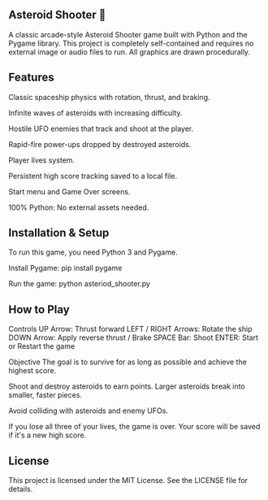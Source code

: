 

## Asteroid Shooter 🚀
A classic arcade-style Asteroid Shooter game built with Python and the Pygame library. This project is completely self-contained and requires no external image or audio files to run. All graphics are drawn procedurally.


## Features
Classic spaceship physics with rotation, thrust, and braking.

Infinite waves of asteroids with increasing difficulty.

Hostile UFO enemies that track and shoot at the player.

Rapid-fire power-ups dropped by destroyed asteroids.

Player lives system.

Persistent high score tracking saved to a local file.

Start menu and Game Over screens.

100% Python: No external assets needed.

## Installation & Setup
To run this game, you need Python 3 and Pygame.


Install Pygame:
pip install pygame

Run the game:
python asteriod_shooter.py


## How to Play

Controls
UP Arrow: Thrust forward
LEFT / RIGHT Arrows: Rotate the ship
DOWN Arrow: Apply reverse thrust / Brake
SPACE Bar: Shoot
ENTER: Start or Restart the game

Objective
The goal is to survive for as long as possible and achieve the highest score.

Shoot and destroy asteroids to earn points. Larger asteroids break into smaller, faster pieces.

Avoid colliding with asteroids and enemy UFOs.

If you lose all three of your lives, the game is over. Your score will be saved if it's a new high score.

## License
This project is licensed under the MIT License. See the LICENSE file for details.
